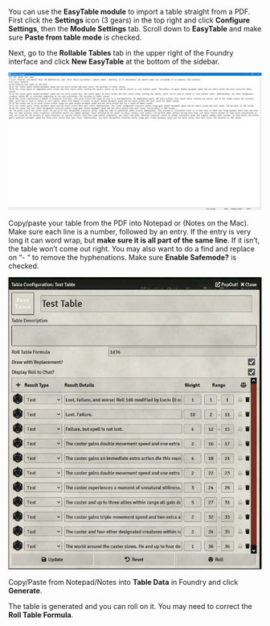 You can use the **EasyTable module** to import a table straight from a PDF. First click the **Settings** icon (3 gears) in the top right and click **Configure Settings**, then the **Module Settings** tab. Scroll down to **EasyTable** and make sure **Paste from table mode** is checked.


Next, go to the **Rollable Tables** tab in the upper right of the Foundry interface and click **New EasyTable** at the bottom of the sidebar. 

![Paste formatting](docs/user-guide/images/spell_import_notepad.png)

Copy/paste your table from the PDF into Notepad or (Notes on the Mac). Make sure each line is a number, followed by an entry. If the entry is very long it can word wrap, but **make sure it is all part of the same line**. If it isn’t, the table won’t come out right.  You may also want to do a find and replace on “- “ to remove the hyphenations. Make sure **Enable Safemode?** is checked.

![Imported Table](docs/user-guide/images/result_table.png)

Copy/Paste from Notepad/Notes into **Table Data** in Foundry and click **Generate**.


The table is generated and you can roll on it. You may need to correct the **Roll Table Formula**.


